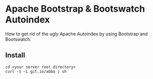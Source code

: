 # Apache Bootstrap & Bootswatch Autoindex

How to get rid of the ugly Apache Autoindex by using Bootstrap and Bootswatch.

## Install

    cd <your server root directory>
    curl -s -L git.io/abba | sh
